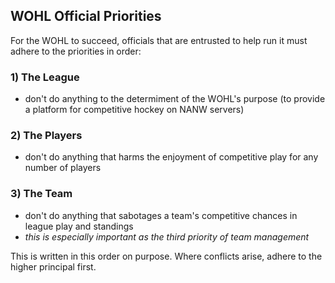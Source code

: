 ## WOHL Official Priorities
For the WOHL to succeed, officials that are entrusted to help run it must adhere to the priorities in order:

### 1) The League
- don't do anything to the determiment of the WOHL's purpose (to provide a platform for competitive hockey on NANW servers)
### 2) The Players
- don't do anything that harms the enjoyment of competitive play for any number of players
### 3) The Team
- don't do anything that sabotages a team's competitive chances in league play and standings
- _this is especially important as the third priority of team management_

This is written in this order on purpose. Where conflicts arise, adhere to the higher principal first.
